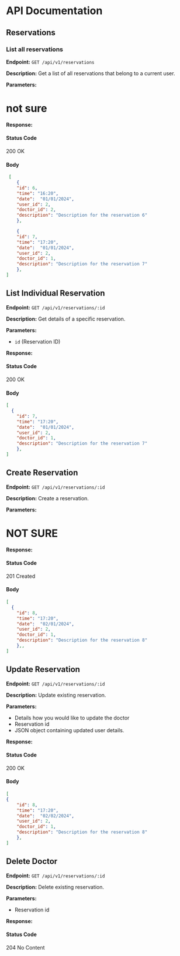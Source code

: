 # API Documentation

## Reservations

### List all reservations

**Endpoint:**
`GET /api/v1/reservations`

**Description:**
Get a list of all reservations that belong to a current user.

**Parameters:**
# not sure

**Response:**
#### Status Code
200 OK

#### Body
```json
 [ 
    {
    "id": 6,
    "time": "16:20",
    "date":  "01/01/2024",
    "user_id": 2,
    "doctor_id": 2,
    "description": "Description for the reservation 6"
    },

    {
    "id": 7,
    "time": "17:20",
    "date":  "01/01/2024",
    "user_id": 2,
    "doctor_id": 1,
    "description": "Description for the reservation 7"
    },
]


```

## List Individual Reservation

**Endpoint:**
`GET /api/v1/reservations/:id`

**Description:**
Get details of a specific reservation.

**Parameters:**
- `id` (Reservation ID)

**Response:**
#### Status Code
200 OK

#### Body
```json
[
  {
    "id": 7,
    "time": "17:20",
    "date":  "01/01/2024",
    "user_id": 2,
    "doctor_id": 1,
    "description": "Description for the reservation 7"
    },
]

```

## Create Reservation

**Endpoint:**
`GET /api/v1/reservations/:id`

**Description:**
Create a reservation.

**Parameters:**
# NOT SURE  

**Response:**
#### Status Code
201 Created

#### Body
```json
[
  {
    "id": 8,
    "time": "17:20",
    "date":  "02/01/2024",
    "user_id": 2,
    "doctor_id": 1,
    "description": "Description for the reservation 8"
    },,
]
```

## Update Reservation

**Endpoint:**
`GET /api/v1/reservations/:id`

**Description:**
Update existing reservation.

**Parameters:**
- Details how you would like to update the doctor
- Reservation id
- JSON object containing updated user details.

**Response:**
#### Status Code
200 OK

#### Body
```json
[
{
    "id": 8,
    "time": "17:20",
    "date":  "02/02/2024",
    "user_id": 2,
    "doctor_id": 1,
    "description": "Description for the reservation 8"
    },
]

```

## Delete Doctor

**Endpoint:**
`GET /api/v1/reservations/:id`

**Description:**
Delete existing reservation.

**Parameters:**
- Reservation id

**Response:**
#### Status Code
204 No Content
